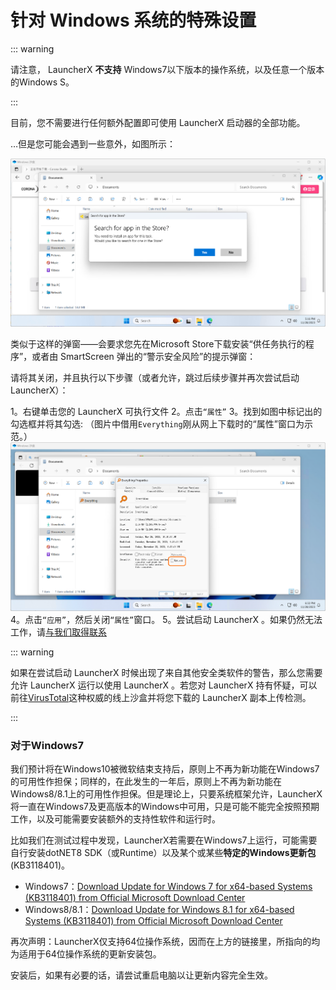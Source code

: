 # 针对 Windows 系统的特殊设置

::: warning

请注意， LauncherX  **不支持** Windows7以下版本的操作系统，以及任意一个版本的Windows S。

:::

目前，您不需要进行任何额外配置即可使用  LauncherX  启动器的全部功能。

…但是您可能会遇到一些意外，如图所示：

![exception](./../../../../public/img/lxguide/perOsSetup/windows-exception.png)

类似于这样的弹窗——会要求您先在Microsoft Store下载安装“供任务执行的程序”，或者由 SmartScreen 弹出的“警示安全风险”的提示弹窗：

请将其关闭，并且执行以下步骤（或者允许，跳过后续步骤并再次尝试启动 LauncherX）：

1。右键单击您的 LauncherX 可执行文件
2。点击`“属性”`
3。找到如图中标记出的勾选框并将其勾选: （图片中借用`Everything`刚从网上下载时的“属性”窗口为示范。）![checkbox.png](./../../../../public/img/lxguide/perOsSetup/checkbox.png)
4。点击`“应用”`，然后关闭`“属性”`窗口。
5。尝试启动 LauncherX 。如果仍然无法工作，请[与我们取得联系](/zhCN/guide/contact)



::: warning

如果在尝试启动 LauncherX 时候出现了来自其他安全类软件的警告，那么您需要允许 LauncherX 运行以使用 LauncherX 。若您对 LauncherX 持有怀疑，可以前往[VirusTotal](https://www.virustotal.com)这种权威的线上沙盒并将您下载的 LauncherX 副本上传检测。

:::



### 对于Windows7

我们预计将在Windows10被微软结束支持后，原则上不再为新功能在Windows7的可用性作担保；同样的，在此发生的一年后，原则上不再为新功能在Windows8/8.1上的可用性作担保。但是理论上，只要系统框架允许，LauncherX将一直在Windows7及更高版本的Windows中可用，只是可能不能完全按照预期工作，以及可能需要安装额外的支持性软件和运行时。

比如我们在测试过程中发现，LauncherX若需要在Windows7上运行，可能需要自行安装dotNET8 SDK（或Runtime）以及某个或某些**特定的Windows更新包** (KB3118401)。

- Windows7：[Download Update for Windows 7 for x64-based Systems (KB3118401) from Official Microsoft Download Center](https://www.microsoft.com/en-us/download/details.aspx?id=51161)
- Windows8/8.1：[Download Update for Windows 8.1 for x64-based Systems (KB3118401) from Official Microsoft Download Center](https://www.microsoft.com/en-us/download/details.aspx?id=51109)

再次声明：LauncherX仅支持64位操作系统，因而在上方的链接里，所指向的均为适用于64位操作系统的更新安装包。

安装后，如果有必要的话，请尝试重启电脑以让更新内容完全生效。
